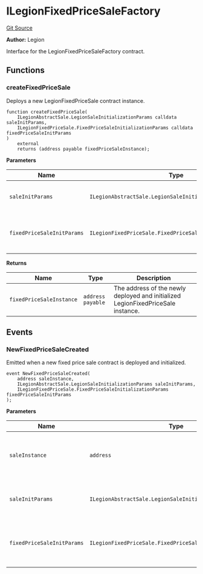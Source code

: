 # ILegionFixedPriceSaleFactory
[Git Source](https://github.com/Legion-Team/legion-protocol-contracts/blob/1b4860840757d3318edea1bebfb7423e200bff55/src/interfaces/factories/ILegionFixedPriceSaleFactory.sol)

**Author:**
Legion

Interface for the LegionFixedPriceSaleFactory contract.


## Functions
### createFixedPriceSale

Deploys a new LegionFixedPriceSale contract instance.


```solidity
function createFixedPriceSale(
    ILegionAbstractSale.LegionSaleInitializationParams calldata saleInitParams,
    ILegionFixedPriceSale.FixedPriceSaleInitializationParams calldata fixedPriceSaleInitParams
)
    external
    returns (address payable fixedPriceSaleInstance);
```
**Parameters**

|Name|Type|Description|
|----|----|-----------|
|`saleInitParams`|`ILegionAbstractSale.LegionSaleInitializationParams`|The general Legion sale initialization parameters.|
|`fixedPriceSaleInitParams`|`ILegionFixedPriceSale.FixedPriceSaleInitializationParams`|The fixed price sale specific initialization parameters.|

**Returns**

|Name|Type|Description|
|----|----|-----------|
|`fixedPriceSaleInstance`|`address payable`|The address of the newly deployed and initialized LegionFixedPriceSale instance.|


## Events
### NewFixedPriceSaleCreated
Emitted when a new fixed price sale contract is deployed and initialized.


```solidity
event NewFixedPriceSaleCreated(
    address saleInstance,
    ILegionAbstractSale.LegionSaleInitializationParams saleInitParams,
    ILegionFixedPriceSale.FixedPriceSaleInitializationParams fixedPriceSaleInitParams
);
```

**Parameters**

|Name|Type|Description|
|----|----|-----------|
|`saleInstance`|`address`|The address of the newly deployed sale contract.|
|`saleInitParams`|`ILegionAbstractSale.LegionSaleInitializationParams`|The Legion sale initialization parameters used.|
|`fixedPriceSaleInitParams`|`ILegionFixedPriceSale.FixedPriceSaleInitializationParams`|The fixed price sale specific initialization parameters used.|

